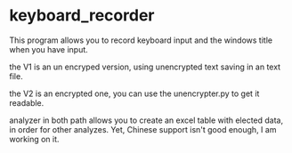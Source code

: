 # keyboard_recorder

This program allows you to  record keyboard input and the windows title when you have input.

the V1 is an un encryped version, using unencrypted text saving in an text file.

the V2 is an encrypted one, you can use the unencrypter.py to get it readable.

analyzer in both path allows you to create an excel table with elected data, in order for other analyzes.
Yet, Chinese support isn't good enough, I am working on it.
